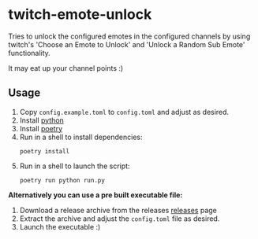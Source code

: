 # twitch-emote-unlock

Tries to unlock the configured emotes in the configured channels
by using twitch's 'Choose an Emote to Unlock' and 
'Unlock a Random Sub Emote' functionality.

It may eat up your channel points :)

## Usage

1. Copy `config.example.toml` to `config.toml` and adjust as desired.
2. Install [python](https://www.python.org/downloads/)
3. Install [poetry](https://python-poetry.org/)
4. Run in a shell to install dependencies:
    ```
    poetry install
    ```
5. Run in a shell to launch the script:
    ```
    poetry run python run.py
    ```

**Alternatively you can use a pre built executable file:** 
1. Download a release archive from the releases [releases](https://github.com/Zutatensuppe/twitch-emote-unlock/releases/latest) page
2. Extract the archive and adjust the `config.toml` file as desired.
3. Launch the executable :)
